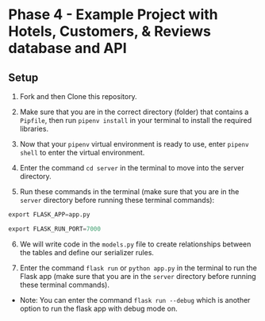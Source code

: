 # Phase 4 - Example Project with Hotels, Customers, & Reviews database and API

## Setup

1. Fork and then Clone this repository.

2. Make sure that you are in the correct directory (folder) that contains a `Pipfile`, then run `pipenv install` in your terminal to install the required libraries.

3. Now that your `pipenv` virtual environment is ready to use, enter `pipenv shell` to enter the virtual environment.

4. Enter the command `cd server` in the terminal to move into the server directory.

5. Run these commands in the terminal (make sure that you are in the `server` directory before running these terminal commands):

```py
export FLASK_APP=app.py

export FLASK_RUN_PORT=7000
```

6. We will write code in the `models.py` file to create relationships between the tables and define our serializer rules.

7. Enter the command `flask run` or `python app.py` in the terminal to run the Flask app (make sure that you are in the `server` directory before running these terminal commands).

- Note: You can enter the command `flask run --debug` which is another option to run the flask app with debug mode on.

